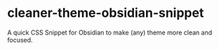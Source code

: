 # cleaner-theme-obsidian-snippet
A quick CSS Snippet for Obsidian to make (any) theme more clean and focused.
